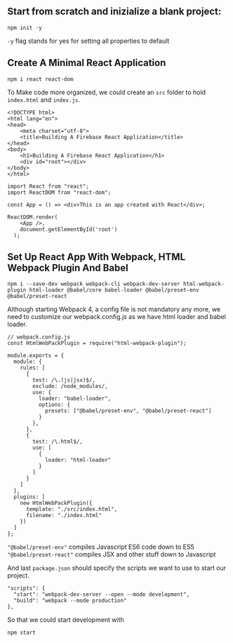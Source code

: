 ## Start from scratch and inizialize a blank project:

```
npm init -y
```

`-y` flag stands for yes for setting all properties to default

## Create A Minimal React Application

```
npm i react react-dom
```

To Make code more organized, we could create an `src` folder to hold `index.html` and `index.js`.

```
<!DOCTYPE html>
<html lang="en">
<head>
    <meta charset="utf-8">
    <title>Building A Firebase React Application</title>
</head>
<body>
    <h1>Building A Firebase React Application</h1>
    <div id="root"></div>
</body>
</html>
```

```
import React from "react";
import ReactDOM from "react-dom";

const App = () => <div>This is an app created with React</div>;

ReactDOM.render(
    <App />,
    document.getElementById('root')
  );
```

## Set Up React App With Webpack, HTML Webpack Plugin And Babel

```
npm i --save-dev webpack webpack-cli webpack-dev-server html-webpack-plugin html-loader @babel/core babel-loader @babel/preset-env @babel/preset-react
```

Although starting Webpack 4, a config file is not mandatory any more, we need to customize our webpack.config.js as we have html loader and babel loader.

```
// webpack.config.js
const HtmlWebPackPlugin = require("html-webpack-plugin");

module.exports = {
  module: {
    rules: [
      {
        test: /\.(js|jsx)$/,
        exclude: /node_modules/,
        use: {
          loader: "babel-loader",
          options: {
            presets: ["@babel/preset-env", "@babel/preset-react"]
          }
        },
      },
      {
        test: /\.html$/,
        use: [
          {
            loader: "html-loader"
          }
        ]
      }
    ]
  },
  plugins: [
    new HtmlWebPackPlugin({
      template: "./src/index.html",
      filename: "./index.html"
    })
  ]
};
```

`"@babel/preset-env"` compiles Javascript ES6 code down to ES5
`"@babel/preset-react"` compiles JSX and other stuff down to Javascript

And last `package.json` should specify the scripts we want to use to start our project.

```
"scripts": {
  "start": "webpack-dev-server --open --mode development",
  "build": "webpack --mode production"
},
```

So that we could start development with

```
npm start
```
